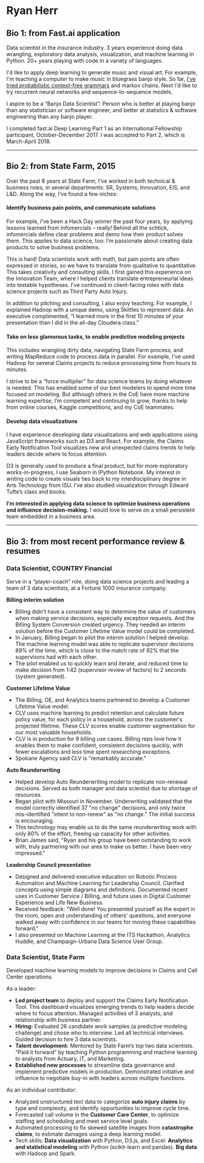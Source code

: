 # Ryan Herr

## Bio 1: from Fast.ai application

Data scientist in the insurance industry. 3 years experience doing data wrangling, exploratory data analysis, visualization, and machine learning in Python. 20+ years playing with code in a variety of languages.

I'd like to apply deep learning to generate music and visual art. For example, I'm teaching a computer to make music in bluegrass banjo style. So far, [I've tried probabilistic context-free grammars](https://twitter.com/rrherr/status/963235146399928320) and markov chains. Next I'd like to try recurrent neural networks and sequence-to-sequence models. 

I aspire to be a “Banjo Data Scientist”: Person who is better at playing banjo than any statistician or software engineer, and better at statistics & software engineering than any banjo player.

I completed fast.ai Deep Learning Part 1 as an International Fellowship participant, October-December 2017. I was accepted to Part 2, which is March-April 2018.

---
 
## Bio 2: from State Farm, 2015

Over the past 8 years at State Farm, I’ve worked in both technical & business roles, in several departments: SR, Systems, Innovation, EIS, and L&D. Along the way, I’ve found a few niches:

#### Identify business pain points, and communicate solutions
For example, I’ve been a Hack Day winner the past four years, by applying lessons learned from infomercials – really! Behind all the schtick, infomercials define clear problems and demo how their product solves them. This applies to data science, too: I’m passionate about creating data products to solve business problems. 

This is hard! Data scientists work with math, but pain points are often expressed in stories, so we have to translate from qualitative to quantitative. This takes creativity and consulting skills. I first gained this experience on the Innovation Team, where I helped clients translate entrepreneurial ideas into testable hypotheses. I've continued in client­-facing roles with data science projects such as Third Party Auto Injury.

In addition to pitching and consulting, I also enjoy teaching. For example, I explained Hadoop with a unique demo, using Skittles to represent data. An executive complimented, “I learned more in the first 10 minutes of your presentation than I did in the all-­day Cloudera class.”

#### Take on less glamorous tasks, to enable predictive modeling projects
This includes wrangling dirty data, navigating State Farm process, and writing MapReduce code to process data in parallel. For example, I’ve used Hadoop for several Claims projects to reduce processing time from hours to minutes.

I strive to be a “force multiplier” for data science teams by doing whatever is needed. This has enabled some of our best modelers to spend more time focused on modeling. But although others in the CoE have more machine learning expertise, I’m competent and continuing to grow, thanks to help from online courses, Kaggle competitions, and my CoE teammates.

#### Develop data visualizations 
I have experience developing data visualizations and web applications using JavaScript frameworks such as D3 and React. For example, the Claims Early Notification Tool visualizes
new and unexpected claims trends to help leaders decide where to focus attention.

D3 is generally used to produce a final product, but for more exploratory works-­in-­progress, I use Seaborn in IPython Notebook. My interest in writing code to create visuals ties back to my interdisciplinary degree in Arts Technology from ISU. I’ve also studied visualization through Edward Tufte’s class and books.

**I’m interested in applying data science to optimize business operations and influence decision-making.** I would love to serve on a small persistent team embedded in a business area.

---

## Bio 3: from most recent performance review & resumes

### Data Scientist, COUNTRY Financial

Serve in a “player-coach” role, doing data science projects and leading a team of 3 data scientists, at a Fortune 1000 insurance company.

**Billing interim solution**
- Billing didn't have a consistent way to determine the value of customers when making service decisions, especially exception requests. And the Billing System Conversion created urgency. They needed an interim solution before the Customer Lifetime Value model could be completed.
- In January, Billing began to pilot the interim solution I helped develop. The machine learning model was able to replicate supervisor decisions 89% of the time, which is close to the match rate of 92% that the supervisors had with each other.
- The pilot enabled us to quickly learn and iterate, and reduced time to make decision from 1:42 (supervisor review of factors) to 2 seconds (system generated).

**Customer Lifetime Value**
- The Billing, OE, and Analytics teams partnered to develop a Customer Lifetime Value model. 
- CLV uses machine learning to predict retention and calculate future policy value, for each policy in a household, across the customer's projected lifetime. These CLV scores enable customer segmentation for our most valuable households.
- CLV is in production for 9 billing use cases. Billing reps love how it enables them to make confident, consistent decisions quickly, with fewer escalations and less time spent researching exceptions.
- Spokane Agency said CLV is "remarkably accurate."

**Auto Reunderwriting**
- Helped develop Auto Reunderwriting model to replicate non-renewal decisions. Served as both manager and data scientist due to shortage of resources.
- Began pilot with Missouri in November. Underwriting validated that the model correctly identified 37 "no change" decisions, and only twice mis-identified "intent to non-renew" as "no change." The initial success is encouraging.
- This technology may enable us to do the same reunderwriting work with only 80% of the effort, freeing up capacity for other activities.
- Brian James said, "Ryan and his group have been outstanding to work with, truly partnering with our area to make us better. I have been very impressed."

**Leadership Council presentation**
- Designed and delivered executive education on Robotic Process Automation and Machine Learning for Leadership Council. Clarified concepts using simple diagrams and definitions. Documented recent uses in Customer Service / Billing, and future uses in Digital Customer Experience and Life New Business.
- Received feedback: "Well done! You presented yourself as the expert in the room, open and understanding of others’ questions, and everyone walked away with confidence in our teams for moving these capabilities forward."
- I also presented on Machine Learning at the ITS Hackathon, Analytics Huddle, and Champaign-Urbana Data Science User Group.


### Data Scientist, State Farm

Developed machine learning models to improve decisions in Claims and Call Center operations.

As a leader:
- **Led project team** to deploy and support the Claims Early Notification Tool. This dashboard visualizes emerging trends to help leaders decide where to focus attention. Managed activities of 3 analysts, and relationship with business partner.
- **Hiring:** Evaluated 26 candidate work samples (a predictive modeling challenge) and chose who to interview. Led all technical interviews. Guided decision to hire 3 data scientists.
- **Talent development:** Mentored by State Farm’s top two data scientists. “Paid it forward” by teaching Python programming and machine learning to analysts from Actuary, IT, and Marketing.
- **Established new processes** to streamline data governance and implement predictive models in production. Demonstrated initiative and influence to negotiate buy-in with leaders across multiple functions.

As an individual contributor:
- Analyzed unstructured text data to categorize **auto injury claims** by type and complexity, and identify opportunities to improve cycle time.
- Forecasted call volume in the **Customer Care Center**, to optimize staffing and scheduling and meet service level goals.
- Automated processing to fix skewed satellite images from **catastrophe claims**, to estimate damages using a deep learning model.
- Tech skills: **Data visualization** with Python, D3.js, and Excel. **Analytics and statistical modeling** with Python (scikit-learn and pandas). **Big data** with Hadoop and Spark.

